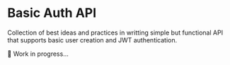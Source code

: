 # Basic Auth API

Collection of best ideas and practices in writting simple but functional API that supports basic user creation and JWT authentication.

🚧  Work in progress...
